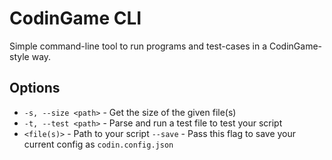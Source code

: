 # CodinGame CLI

Simple command-line tool to run programs and test-cases in a CodinGame-style way.

## Options

* `-s, --size <path>` - Get the size of the given file(s)
* `-t, --test <path>` - Parse and run a test file to test your script
* `<file(s)>` - Path to your script
`--save` - Pass this flag to save your current config as `codin.config.json`
